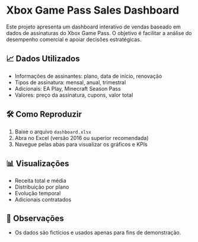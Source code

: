 # Xbox Game Pass Sales Dashboard

Este projeto apresenta um dashboard interativo de vendas baseado em dados de assinaturas do Xbox Game Pass. O objetivo é facilitar a análise do desempenho comercial e apoiar decisões estratégicas.

## 📈 Dados Utilizados
- Informações de assinantes: plano, data de início, renovação
- Tipos de assinatura: mensal, anual, trimestral
- Adicionais: EA Play, Minecraft Season Pass
- Valores: preço da assinatura, cupons, valor total

## 🛠️ Como Reproduzir
1. Baixe o arquivo `dashboard.xlsx`
2. Abra no Excel (versão 2016 ou superior recomendada)
3. Navegue pelas abas para visualizar os gráficos e KPIs

## 📊 Visualizações
- Receita total e média
- Distribuição por plano
- Evolução temporal
- Adicionais contratados

## 📌 Observações
- Os dados são fictícios e usados apenas para fins de demonstração.
